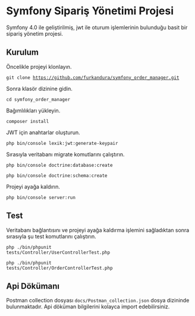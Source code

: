 ﻿# Symfony Sipariş Yönetimi Projesi

Symfony 4.0 ile geliştirilmiş, jwt ile oturum işlemlerinin bulunduğu basit bir sipariş yönetim projesi.

## Kurulum

Öncelikle projeyi klonlayın.

<code>git clone https://github.com/furkandura/symfony_order_manager.git</code>

Sonra klasör dizinine gidin.

<code>cd symfony_order_manager</code>

Bağımlılıkları yükleyin.

<code>composer install</code>

JWT için anahtarlar oluşturun.

<code>php bin/console lexik:jwt:generate-keypair</code>

Sırasıyla veritabanı migrate komutlarını çalıştırın.

<code>php bin/console doctrine:database:create</code>

<code>php bin/console doctrine:schema:create</code>

Projeyi ayağa kaldırın.

<code>php bin/console server:run</code>

## Test
Veritabanı bağlantısını ve projeyi ayağa kaldırma işlemini sağladıktan sonra sırasıyla şu test komutlarını çalıştırın.

<code>php ./bin/phpunit tests/Controller/UserControllerTest.php</code>

<code>php ./bin/phpunit tests/Controller/OrderControllerTest.php</code>


## Api Dökümanı

Postman collection dosyası <code>docs/Postman_collection.json</code> dosya dizininde bulunmaktadır.
Api döküman bilgilerini kolayca import edebilirsiniz.
